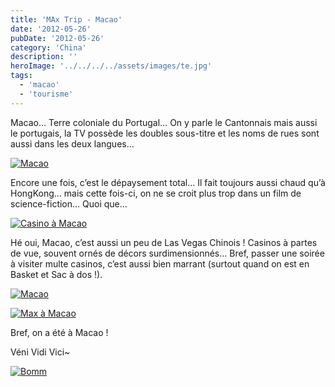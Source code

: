 ```yaml
---
title: 'MAx Trip - Macao'
date: '2012-05-26'
pubDate: '2012-05-26'
category: 'China'
description: ''
heroImage: '../../../../assets/images/te.jpg'
tags:
  - 'macao'
  - 'tourisme'
---
```


Macao… Terre coloniale du Portugal… On y parle le Cantonnais mais aussi le portugais, la TV possède les doubles sous-titre et les noms de rues sont aussi dans les deux langues…

[![Macao](http://malparty.fr/wp-content/uploads/2013/05/014.jpg)](http://malparty.fr/wp-content/uploads/2013/05/014.jpg)

Encore une fois, c’est le dépaysement total… Il fait toujours aussi chaud qu’à HongKong… mais cette fois-ci, on ne se croit plus trop dans un film de science-fiction… Quoi que…

[![Casino à Macao](http://malparty.fr/wp-content/uploads/2013/05/024.jpg)](http://malparty.fr/wp-content/uploads/2013/05/024.jpg)

Hé oui, Macao, c’est aussi un peu de Las Vegas Chinois ! Casinos à partes de vue, souvent ornés de décors surdimensionnés… Bref, passer une soirée à visiter multe casinos, c’est aussi bien marrant (surtout quand on est en Basket et Sac à dos !).

[![Macao](http://malparty.fr/wp-content/uploads/2013/05/033.jpg)](http://malparty.fr/wp-content/uploads/2013/05/033.jpg)

[![Max à Macao](http://malparty.fr/wp-content/uploads/2013/05/043.jpg)](http://malparty.fr/wp-content/uploads/2013/05/043.jpg)

Bref, on a été à Macao !

Véni Vidi Vici~

[![Bomm](http://malparty.fr/wp-content/uploads/2013/05/053.jpg)](http://malparty.fr/wp-content/uploads/2013/05/053.jpg)
